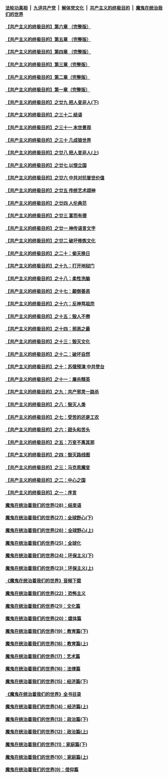 ####  [法轮功真相](../../../../basic/blob/master/README.md?t=04250331) &nbsp;|&nbsp; [九评共产党](../../../../9ping.md/blob/master/README.md?t=04250331) &nbsp;|&nbsp; [解体党文化](../../../../jtdwh.md/blob/master/README.md?t=04250331)  &nbsp;|&nbsp; [共产主义的终极目的](../../../../gczydzjmd.md/blob/master/README.md?t=04250331) &nbsp;|&nbsp; [魔鬼在统治我们的世界](../../../../mgztzwmdsj.md/blob/master/README.md?t=04250331) 

#### [【共产主义的终极目的】第六章 （完整版）](../pages/nsc422/n11428913.md?t=04250331) 

#### [【共产主义的终极目的】第五章 （完整版）](../pages/nsc422/n11428912.md?t=04250331) 

#### [【共产主义的终极目的】第四章 （完整版）](../pages/nsc422/n11428907.md?t=04250331) 

#### [【共产主义的终极目的】第三章（完整版）](../pages/nsc422/n11428848.md?t=04250331) 

#### [【共产主义的终极目的】第二章（完整版）](../pages/nsc422/n11428831.md?t=04250331) 

#### [【共产主义的终极目的】第一章（完整版）](../pages/nsc422/n11417651.md?t=04250331) 

#### [【共产主义的终极目的】之廿九 把人变非人(下)](../pages/nsc422/n11344140.md?t=04250331) 

#### [【共产主义的终极目的】之三十二 结语](../pages/nsc422/n11360535.md?t=04250331) 

#### [【共产主义的终极目的】之三十一 末世景观](../pages/nsc422/n11351129.md?t=04250331) 

#### [【共产主义的终极目的】之三十 几成狼世界](../pages/nsc422/n11348280.md?t=04250331) 

#### [【共产主义的终极目的】之廿八 把人变非人(上)](../pages/nsc422/n11340492.md?t=04250331) 

#### [【共产主义的终极目的】之廿七 以恨立国](../pages/nsc422/n11336944.md?t=04250331) 

#### [【共产主义的终极目的】之廿六 中共对抗普世价值](../pages/nsc422/n11324785.md?t=04250331) 

#### [【共产主义的终极目的】之廿五 传统艺术颂神](../pages/nsc422/n11296396.md?t=04250331) 

#### [【共产主义的终极目的】之廿四 人伦典范](../pages/nsc422/n11296397.md?t=04250331) 

#### [【共产主义的终极目的】之廿三 富而有德](../pages/nsc422/n11283598.md?t=04250331) 

#### [【共产主义的终极目的】之廿一 神传语言文字](../pages/nsc422/n11263265.md?t=04250331) 

#### [【共产主义的终极目的】之廿二 破坏修炼文化](../pages/nsc422/n11245728.md?t=04250331) 

#### [【共产主义的终极目的】之二十：偷天换日](../pages/nsc422/n11238846.md?t=04250331) 

#### [【共产主义的终极目的】之十九：打开地狱门](../pages/nsc422/n11206376.md?t=04250331) 

#### [【共产主义的终极目的】之十八：柔性洗脑](../pages/nsc422/n11199994.md?t=04250331) 

#### [【共产主义的终极目的】之十七：颠倒善恶](../pages/nsc422/n11179782.md?t=04250331) 

#### [【共产主义的终极目的】之十六：反神骂祖宗](../pages/nsc422/n11166798.md?t=04250331) 

#### [【共产主义的终极目的】之十五：毁人不倦](../pages/nsc422/n11166792.md?t=04250331) 

#### [【共产主义的终极目的】之十四：邪恶之最](../pages/nsc422/n11150249.md?t=04250331) 

#### [【共产主义的终极目的】之十三：毁灭文化](../pages/nsc422/n11135227.md?t=04250331) 

#### [【共产主义的终极目的】之十二：破坏自然](../pages/nsc422/n11135214.md?t=04250331) 

#### [【共产主义的终极目的】之十：苏俄预演 中共登台](../pages/nsc422/n11118424.md?t=04250331) 

#### [【共产主义的终极目的】之十一：屠杀精英](../pages/nsc422/n11118442.md?t=04250331) 

#### [【共产主义的终极目的】之九：共产邪灵一路杀](../pages/nsc422/n11114139.md?t=04250331) 

#### [【共产主义的终极目的】之八：毁灭人类](../pages/nsc422/n11108503.md?t=04250331) 

#### [【共产主义的终极目的】之七：受苦的还是工农](../pages/nsc422/n11101809.md?t=04250331) 

#### [【共产主义的终极目的】之六：甜头和苦头](../pages/nsc422/n11096971.md?t=04250331) 

#### [【共产主义的终极目的】之五：万变不离其邪](../pages/nsc422/n11091285.md?t=04250331) 

#### [【共产主义的终极目的】之四：毁灭路线图](../pages/nsc422/n11086284.md?t=04250331) 

#### [【共产主义的终极目的】之三：马克思魔变](../pages/nsc422/n11061941.md?t=04250331) 

#### [【共产主义的终极目的】之二：中心之国](../pages/nsc422/n11047728.md?t=04250331) 

#### [【共产主义的终极目的】之一：序言](../pages/nsc422/n11086077.md?t=04250331) 

#### [魔鬼在统治着我们的世界(28)：结束语](../pages/nsc422/n10936246.md?t=04250331) 

#### [魔鬼在统治着我们的世界(27)：全球野心(下)](../pages/nsc422/n10928319.md?t=04250331) 

#### [魔鬼在统治着我们的世界(26)：全球野心(上)](../pages/nsc422/n10900318.md?t=04250331) 

#### [魔鬼在统治着我们的世界(25)：全球化](../pages/nsc422/n10788205.md?t=04250331) 

#### [魔鬼在统治着我们的世界(24)：环保主义(下)](../pages/nsc422/n10695307.md?t=04250331) 

#### [魔鬼在统治着我们的世界(23)：环保主义(上)](../pages/nsc422/n10688613.md?t=04250331) 

#### [《魔鬼在统治着我们的世界》音频下载](../pages/nsc422/n10635553.md?t=04250331) 

#### [魔鬼在统治着我们的世界(22)：恐怖主义](../pages/nsc422/n10614727.md?t=04250331) 

#### [魔鬼在统治着我们的世界(21)：文化篇](../pages/nsc422/n10597706.md?t=04250331) 

#### [魔鬼在统治着我们的世界(20)：媒体篇](../pages/nsc422/n10586579.md?t=04250331) 

#### [魔鬼在统治着我们的世界(19)：教育篇(下)](../pages/nsc422/n10564808.md?t=04250331) 

#### [魔鬼在统治着我们的世界(18)：教育篇(上)](../pages/nsc422/n10526970.md?t=04250331) 

#### [魔鬼在统治着我们的世界(17)：艺术篇](../pages/nsc422/n10499093.md?t=04250331) 

#### [魔鬼在统治着我们的世界(16)：法律篇](../pages/nsc422/n10485969.md?t=04250331) 

#### [魔鬼在统治着我们的世界(15)：经济篇(下)](../pages/nsc422/n10469975.md?t=04250331) 

#### [《魔鬼在统治着我们的世界》全书目录](../pages/nsc422/n10464261.md?t=04250331) 

#### [魔鬼在统治着我们的世界(14)：经济篇(上)](../pages/nsc422/n10457370.md?t=04250331) 

#### [魔鬼在统治着我们的世界(13)：政治篇(下)](../pages/nsc422/n10448270.md?t=04250331) 

#### [魔鬼在统治着我们的世界(12)：政治篇(上)](../pages/nsc422/n10444576.md?t=04250331) 

#### [魔鬼在统治着我们的世界(11)：家庭篇(下)](../pages/nsc422/n10440961.md?t=04250331) 

#### [魔鬼在统治着我们的世界(10)：家庭篇(上)](../pages/nsc422/n10435448.md?t=04250331) 

#### [魔鬼在统治着我们的世界(9)：信仰篇](../pages/nsc422/n10432159.md?t=04250331) 

